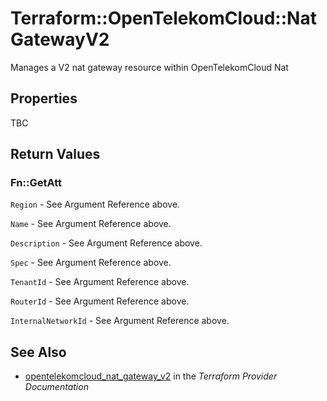 # Terraform::OpenTelekomCloud::NatGatewayV2

Manages a V2 nat gateway resource within OpenTelekomCloud Nat

## Properties

TBC

## Return Values

### Fn::GetAtt

`Region` - See Argument Reference above.

`Name` - See Argument Reference above.

`Description` - See Argument Reference above.

`Spec` - See Argument Reference above.

`TenantId` - See Argument Reference above.

`RouterId` - See Argument Reference above.

`InternalNetworkId` - See Argument Reference above.

## See Also

* [opentelekomcloud_nat_gateway_v2](https://www.terraform.io/docs/providers/opentelekomcloud/r/nat_gateway_v2.html) in the _Terraform Provider Documentation_